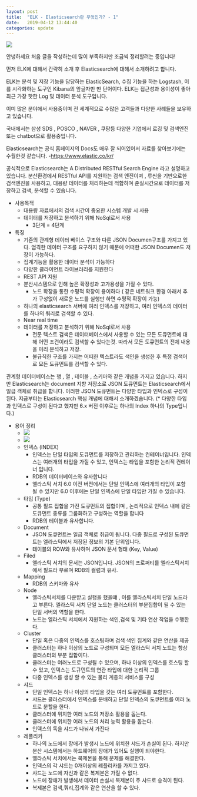 ```yaml
---
layout: post
title:  "ELK - Elasticsearch란 무엇인가? - 1"
date:   2019-04-12 13:44:40
categories: update
---
```

<img src="{{ site.baseurl }}/images/elastic.jpg">

안녕하세요 처음 글을 작성하는데 많이 부족하지만 조금씩 정리할려는 중입니다!

먼저 ELK에 대해서 간략히 소개 후 Elasticsearch에 대해서 소개하려고 합니다.

ELK는 분석 및 저장 기능을 담당하는 ElasticSearch, 수집 기능을 하는 Logstash, 이를 시각화하는 도구인 Kibana의 앞글자만 딴 단어이다. ELK는 접근성과 용이성이 좋아 최근 가장 핫한 Log 및 데이터 분석 도구입니다.

이미 많은 분야에서 사용중이며 전 세계적으로 수많은 고객들과 다양한 사례들을 보유하고 있습니다.

국내에서는 삼성 SDS , POSCO , NAVER , 쿠팡등 다양한 기업에서 로깅 및 검색엔진 또는 chatbot으로 활용중입니다.

Elasticsearch는 공식 홈페이지의 Docs도 매우 잘 되어있어서 자료를 찾아보기에는 수월한것 같습니다.
-https://www.elastic.co/kr/

공식적으로 Elasticsearch는 A Distributed RESTful Search Engine 라고 설명하고 있습니다. 분산환경에서 RESTful API를 지원하는 검색 엔진이며 ,
루씬을 기반으로한 검색엔진을 사용하고, 대용량 데이터를 처리하는데 적합하며 준실시간으로 데이터를 저장하고 검색, 분석할 수 있습니다.

* 사용목적
    - 대용량 자료에서의 검색 시간이 중요한 시스템 개발 시 사용
    - 데이터를 저장하고 분석하기 위해 NoSql로서 사용
    	+ 3단계
            = 4단계
* 특징
    - 기존의 관계형 데이터 베이스 구조와 다른 JSON Documen구조를 가지고 있다. 엄격한 데이터 구조를 요구하지 않기 때문에 어떠한 JSON Documen도 저장이 가능하다.
    - 집계기능을 활용한 데이터 분석이 가능하다
    - 다양한 클라이언트 라이브러리를 지원한다
    - REST API 지원
    - 분산시스템으로 인해 높은 확장성과 고가용성을 가질 수 있다.
        + 노드 확장을 통한 수평적 확장이 용이하다 ( 같은 네트워크 환경 아래서 추가 구성없이 새로운 노드를 실행만 하면 수평적 확장이 가능)
    - 하나의 elasticsearch 서버에 여러 인덱스를 저장하고, 여러 인덱스의 데이터를 하나의 쿼리로 검색할 수 있다.
    - Near real time
    - 데이터를 저장하고 분석하기 위해 NoSql로서 사용
        + 전문 텍스트 검색은 데이터베이스에서 사용할 수 있는 모든 도큐먼트에 대해 어떤 조건이라도 검색할 수 있다는것. 따라서 모든 도큐먼트의 전체 내용을 미리 분석하고 저장.
        + 불규칙한 구조를 가지는 어떠한 텍스트라도 색인을 생성한 후 특정 검색어로 모든 도큐먼트를 검색할 수 있다. 

관계형 데이터베이스는 행 , 열 , 테이블 , 스키마와 같은 개념을 가지고 있습니다. 하지만 Elasticsearch는 document 지향 저장소로 JSON 도큐먼트는 Elasticsearch에서 일급 객체로 취급을 합니다.
이러한 JSON 도큐먼트는 다양한 타입과 인덱스로 구성이 된다. 지금부터는 Elasticsearch 핵심 개념에 대해서 소개하겠습니다.
(* 다양한 타입과 인덱스로 구성이 된다고 했지만 6.x 버전 이후로는 하나의 Index 하나의 Type입니다.)

* 용어 정리
    - <img src="{{ site.baseurl }}/images/stru.jpg">
    - <img src="{{ site.baseurl }}/images/ela_rdb.png">
    - 인덱스 (INDEX)
        + 인덱스는 단일 타입의 도큐먼트를 저장하고 관리하는 컨테이너입니다. 인덱스는 여러개의 타입을 가질 수 있고, 인덱스는 타입을 포함한 논리적 컨테이너 입니다.
        + RDB의 데이터베이스와 유사합니다
        + 엘라스틱 서치 6.0 이전 버전에서는 단일 인덱스에 여러개의 타입이 포함 될 수 있지만 6.0 이후에는 단일 인덱스에 단일 타입만 가질 수 있습니다.
    - 타입 (Type)
        + 공통 필드 집합을 가진 도큐먼트의 집합이며 , 논리적으로 인덱스 내에 같은 도큐먼트 종류를 그룹화하고 구성하는 역할을 합니다
        + RDB의 테이블과 유사합니다.
    - Document
        + JSON 도큐먼트는 일급 객체로 취급이 됩니다. 다중 필드로 구성된 도큐먼트는 엘라스틱에서 저장된 정보의 기본 단위입니다.
        + 테이블의 ROW와 유사하며 JSON 문서 형태 (Key, Value)
    - Filed
        + 엘라스틱 서치의 문서는 JSON입니다. JSON의 프로퍼티를 엘라스틱서치에서 필드라 부르며 RDB의 컬럼과 유사.
    - Mapping
        + RDB의 스키마와 유사
    - Node
        + 엘라스틱서치를 다운받고 실행을 했을떄 , 이를 엘라스틱서치 단일 노드라고 부른다. 엘라스틱 서치 단일 노드는 클러스터의 부분집합이 될 수 있는 단일 서버의 역할을 한다.
        + 노드는 엘라스틱 서치에서 지원하는 색인,검색 및 기타 연산 작업을 수행한다.
    - Cluster
        + 단일 혹은 다중의 인덱스를 호스팅하며 검색 색인 집계와 같은 연산을 제공
        + 클러스터는 하나 이상의 노드로 구성되며 모든 엘라스틱 서치 노드는 항상 클러스터의 부분 집합이다.
        + 클러스터는 여러노드로 구성될 수 있으며, 하나 이상의 인덱스를 호스팅 할 수 있고, 인덱스는 도규먼트의 연관 타입에 대한 논리적 그룹
        + 다중 인덱스를 생성 할 수 있는 물리 계층의 서비스를 구성
    - 샤드
        + 단일 인덱스는 하나 이상의 타입을 갖는 여러 도큐먼트를 포함한다.
        + 샤드는 클러스터에서 인덱스를 분배하고 단일 인덱스의 도큐먼트를 여러 노드로 분할을 한다.
        + 클러스터에 위치한 여러 노드의 저장소 활용을 돕는다.
        + 클러스터에 위치한 여러 노드의 처리 능력 활용을 돕는다.
        + 인덱스의 독을 샤드가 나눠서 가진다
    - 레플리카
        + 하나의 노드에서 장애가 발생시 노드에 위치한 샤드가 손실이 된다. 하지만 분산 시스템에서는 하드웨어의 장애가 있어도 실행이 되야한다.
        + 엘라스틱 서치에서는 복제본을 통해 문제를 해결한다.
        + 인덱스의 각 샤드는 0개이상의 레플리카를 가지고 있다.
        + 샤드는 노드에 자신과 같은 복제본은 가질 수 없다.
        + 노드에 장애가 발생해서 데이터 손실시 복제본이 주 샤드로 승격이 된다.
        + 복제본은 검색,쿼리,집계와 같은 연산을 할 수 있다.
